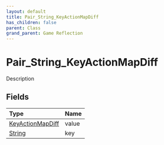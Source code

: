 ```yaml
---
layout: default
title: Pair_String_KeyActionMapDiff
has_children: false
parent: Class
grand_parent: Game Reflection
---
```

# Pair_String_KeyActionMapDiff
Description 

## Fields

| Type | Name |
|:-------------|:--------------|
| [KeyActionMapDiff](/docs/game-reflection/classes/key_action_map_diff) | value |
| [String](/docs/game-reflection/components/string) | key |


